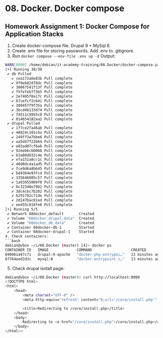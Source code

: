 # 08. Docker. Docker compose

## Homework Assignment 1: Docker Compose for Application Stacks
1. Create docker-compose file. Drupal 9 + MySql 8.
2. Create .env file for storing passwords. Add .env to .gitignore.
3. Run ```docker compose --env-file .env up -d```
Output:  
```bash
WARN[0000] /home/debian/it-academy-training/08.Docker/docker-compose.yaml: the attribute `version` is obsolete, it will be ignored, please remove it to avoid potential confusion 
[+] Running 30/30
 ✔ db Pulled                                                                                                                                                                                      102.4s 
   ✔ cea172a6e83b Pull complete                                                                                                                                                                    26.1s 
   ✔ 9f0eb82d78dc Pull complete                                                                                                                                                                    26.3s 
   ✔ 30667541f13f Pull complete                                                                                                                                                                    26.7s 
   ✔ f5fefeb7f3b5 Pull complete                                                                                                                                                                    29.2s 
   ✔ 2e7405f0a17c Pull complete                                                                                                                                                                    29.4s 
   ✔ b7cefcf2c641 Pull complete                                                                                                                                                                    29.5s 
   ✔ 38945ff9f35a Pull complete                                                                                                                                                                    40.8s 
   ✔ 3bcd4b133d74 Pull complete                                                                                                                                                                    40.9s 
   ✔ f4511c9955c0 Pull complete                                                                                                                                                                    98.4s 
   ✔ 014654182aa2 Pull complete                                                                                                                                                                    98.6s 
 ✔ drupal Pulled                                                                                                                                                                                  117.2s 
   ✔ 1f7ce2fa46ab Pull complete                                                                                                                                                                    30.9s 
   ✔ 48824c101c6a Pull complete                                                                                                                                                                    31.1s 
   ✔ 249ff3a7bbe6 Pull complete                                                                                                                                                                    68.0s 
   ✔ aa5d47f22b64 Pull complete                                                                                                                                                                    68.2s 
   ✔ e83ad87cf6a6 Pull complete                                                                                                                                                                    73.2s 
   ✔ 92eeb6cb0068 Pull complete                                                                                                                                                                    73.3s 
   ✔ b3a08d032c4e Pull complete                                                                                                                                                                    73.5s 
   ✔ efa151a8cc1c Pull complete                                                                                                                                                                    74.8s 
   ✔ 40d0dc4a1ad5 Pull complete                                                                                                                                                                    75.0s 
   ✔ fce9d6a8b645 Pull complete                                                                                                                                                                    79.1s 
   ✔ bd4364e93fcd Pull complete                                                                                                                                                                    79.3s 
   ✔ 335646805c57 Pull complete                                                                                                                                                                    79.4s 
   ✔ 1a93955009f0 Pull complete                                                                                                                                                                    79.6s 
   ✔ 0c32340e7981 Pull complete                                                                                                                                                                    80.1s 
   ✔ 3dc4cbc7b202 Pull complete                                                                                                                                                                    80.3s 
   ✔ b291792c714e Pull complete                                                                                                                                                                    80.5s 
   ✔ 2d147bac81ed Pull complete                                                                                                                                                                    80.7s 
   ✔ ee455c818fe6 Pull complete                                                                                                                                                                   114.0s 
[+] Running 5/5
 ✔ Network 08docker_default       Created                                                                                                                                                           0.7s 
 ✔ Volume "08docker_drupal_data"  Created                                                                                                                                                           0.0s 
 ✔ Volume "08docker_db_data"      Created                                                                                                                                                           0.0s 
 ✔ Container 08docker-db-1        Started                                                                                                                                                           8.2s 
 ✔ Container 08docker-drupal-1    Started                                                                                                                                                           9.2s ```
4. Check containers:  
```bash
debian@vbox ~/i/08.Docker (master) [4]> docker ps
CONTAINER ID   IMAGE             COMMAND                  CREATED          STATUS          PORTS                                     NAMES
040061a97c71   drupal:9-apache   "docker-php-entrypoi…"   13 minutes ago   Up 13 minutes   0.0.0.0:8080->80/tcp, [::]:8080->80/tcp   08docker-drupal-1
67764eed2d3c   mysql:8           "docker-entrypoint.s…"   13 minutes ago   Up 13 minutes   3306/tcp, 33060/tcp                       08docker-db-1
```
5. Check drupal isntall page:  
```bash
debian@vbox ~/i/08.Docker (master)> curl http://localhost:8080
<!DOCTYPE html>
<html>
    <head>
        <meta charset="UTF-8" />
        <meta http-equiv="refresh" content="0;url='/core/install.php'" />

        <title>Redirecting to /core/install.php</title>
    </head>
    <body>
        Redirecting to <a href="/core/install.php">/core/install.php</a>.
    </body>
</html>⏎                                                                                                                                                                                                 ```
